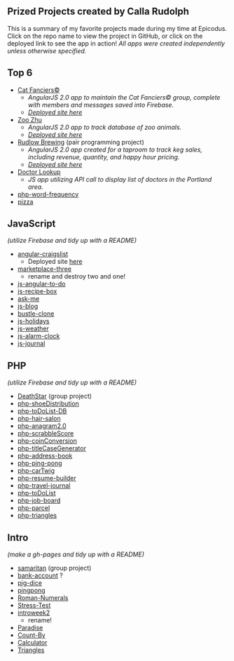 ## Prized Projects created by Calla Rudolph

This is a summary of my favorite projects made during my time at Epicodus. Click on the repo name to view the project in GitHub, or click on the deployed link to see the app in action! _All apps were created independently unless otherwise specified._

## Top 6
* [Cat Fanciers&copy;](https://github.com/CallaRudolph/cat-fanciers)
  * _AngularJS 2.0 app to maintain the Cat Fanciers&copy; group, complete with members and messages saved into Firebase._
  * [_Deployed site here_](https://cat-fanciers.firebaseapp.com/)
* [Zoo Zhu](https://github.com/CallaRudolph/angular-zoo)
  * _AngularJS 2.0 app to track database of zoo animals._
  * [_Deployed site here_](https://zoo-zhu.firebaseapp.com/)
* [Rudlow Brewing](https://github.com/CallaRudolph/js-taproom) (pair programming project)
  * _AngularJS 2.0 app created for a taproom to track keg sales, including revenue, quantity, and happy hour pricing._
  * [_Deployed site here_](https://rudlow-brewing.firebaseapp.com)
* [Doctor Lookup](https://github.com/CallaRudolph/js-doctor)
  * _JS app utilizing API call to display list of doctors in the Portland area._
* [php-word-frequency](https://github.com/CallaRudolph/php-word-frequency)
* [pizza](https://github.com/CallaRudolph/pizza)

## JavaScript

_(utilize Firebase and tidy up with a README)_

* [angular-craigslist](https://github.com/CallaRudolph/angular-craigslist)
  * Deployed site [here](https://susej-list.firebaseapp.com/)
* [marketplace-three](https://github.com/CallaRudolph/marketplace-three)
  * rename and destroy two and one!
* [js-angular-to-do](https://github.com/CallaRudolph/js-angular-to-do)
* [js-recipe-box](https://github.com/CallaRudolph/js-recipe-box)
* [ask-me](https://github.com/CallaRudolph/ask-me)
* [js-blog](https://github.com/CallaRudolph/js-blog)
* [bustle-clone](https://github.com/CallaRudolph/bustle-clone)
* [js-holidays](https://github.com/CallaRudolph/js-holidays)
* [js-weather](https://github.com/CallaRudolph/js-weather)
* [js-alarm-clock](https://github.com/CallaRudolph/js-alarm-clock)
* [js-journal](https://github.com/CallaRudolph/js-journal)

## PHP

_(utilize Firebase and tidy up with a README)_

* [DeathStar](https://github.com/CallaRudolph/DeathStar) (group project)
* [php-shoeDistribution](https://github.com/CallaRudolph/php-shoeDistribution)
* [php-toDoList-DB](https://github.com/CallaRudolph/php-toDoList-DB)
* [php-hair-salon](https://github.com/CallaRudolph/php-hair-salon)
* [php-anagram2.0](https://github.com/CallaRudolph/php-anagram2.0)
* [php-scrabbleScore](https://github.com/CallaRudolph/php-scrabbleScore)
* [php-coinConversion](https://github.com/CallaRudolph/php-coinConversion)
* [php-titleCaseGenerator](https://github.com/CallaRudolph/php-titleCaseGenerator)
* [php-address-book](https://github.com/CallaRudolph/php-address-book)
* [php-ping-pong](https://github.com/CallaRudolph/php-ping-pong)
* [php-carTwig](https://github.com/CallaRudolph/php-carTwig)
* [php-resume-builder](https://github.com/CallaRudolph/php-resume-builder)
* [php-travel-journal](https://github.com/CallaRudolph/php-travel-journal)
* [php-toDoList](https://github.com/CallaRudolph/php-toDoList)
* [php-job-board](https://github.com/CallaRudolph/php-job-board)
* [php-parcel](https://github.com/CallaRudolph/php-parcel)
* [php-triangles](https://github.com/CallaRudolph/php-triangles)

## Intro
_(make a gh-pages and tidy up with a README)_

* [samaritan](https://github.com/CallaRudolph/samaritan) (group project)
* [bank-account](https://github.com/CallaRudolph/bank-account) ?
* [pig-dice](https://github.com/CallaRudolph/pig-dice)
* [pingpong](https://github.com/CallaRudolph/pingpong)
* [Roman-Numerals](https://github.com/CallaRudolph/roman-numerals)
* [Stress-Test](https://github.com/CallaRudolph/stress-test)
* [introweek2](https://github.com/CallaRudolph/introweek2)
  * rename!
* [Paradise](https://github.com/CallaRudolph/paradise)
* [Count-By](https://github.com/CallaRudolph/count-by)
* [Calculator](https://github.com/CallaRudolph/calculator)
* [Triangles](https://github.com/CallaRudolph/triangles)
